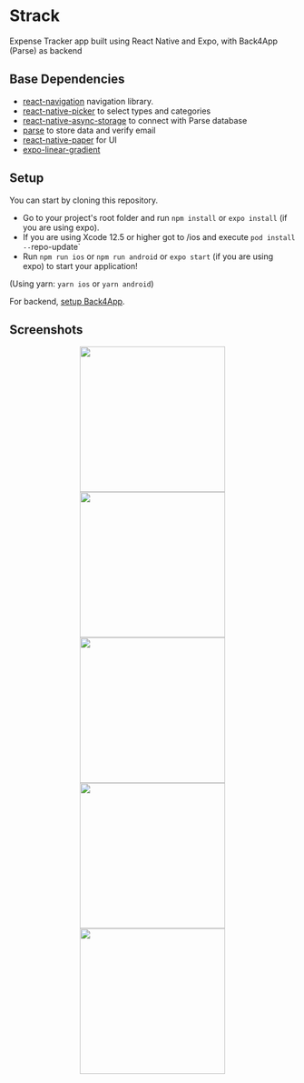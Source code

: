 # Strack
Expense Tracker app built using React Native and Expo, with Back4App (Parse) as backend

## Base Dependencies
- [react-navigation](https://reactnavigation.org/) navigation library.
- [react-native-picker](https://www.npmjs.com/package/@react-native-picker/picker) to select types and categories
- [react-native-async-storage](https://react-native-async-storage.github.io/async-storage/docs/usage/) to connect with Parse database
- [parse](https://www.back4app.com/docs/react-native/parse-sdk/react-native-sdk) to store data and verify email
- [react-native-paper](https://reactnativepaper.com/) for UI
- [expo-linear-gradient](https://docs.expo.dev/versions/latest/sdk/linear-gradient/)

## Setup

You can start by cloning this repository.

- Go to your project's root folder and run `npm install` or `expo install` (if you are using expo).
- If you are using Xcode 12.5 or higher got to /ios and execute `pod install --`repo-update`
- Run `npm run ios` or `npm run android` or `expo start` (if you are using expo) to start your application!

(Using yarn: `yarn ios` or `yarn android`)

For backend, [setup Back4App](https://www.back4app.com/docs/react-native/parse-sdk/react-native-sdk).

## Screenshots

<p align = "center">
  <img src="https://user-images.githubusercontent.com/76529959/180191329-c9bfdce2-ad0b-4b49-ac91-50b76987c19b.png" width="256">
  <img src="https://user-images.githubusercontent.com/76529959/180191321-1d690001-73f4-4a00-bd7f-a83b4f47e5b3.png" width="256">
  <img src="https://user-images.githubusercontent.com/76529959/180191306-713bf4fe-8288-4871-85f9-06d192e40227.png" width="256">
  <img src="https://user-images.githubusercontent.com/76529959/180191264-dcd0a1d9-8f83-4b24-8215-3ebcb421a510.png" width="256">
  <img src="https://user-images.githubusercontent.com/76529959/180191289-af7f9cc6-346f-48ea-bd0b-8f4b4a5d5e00.png" width="256">
</p>
